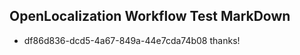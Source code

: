 ## OpenLocalization Workflow Test MarkDown
* df86d836-dcd5-4a67-849a-44e7cda74b08 thanks!

<!--HONumber=Aug16_HO3-->



